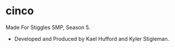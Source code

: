 # cinco
Made For Stiggles SMP, Season 5.
- Developed and Produced by Kael Hufford and Kyler Stigleman.
